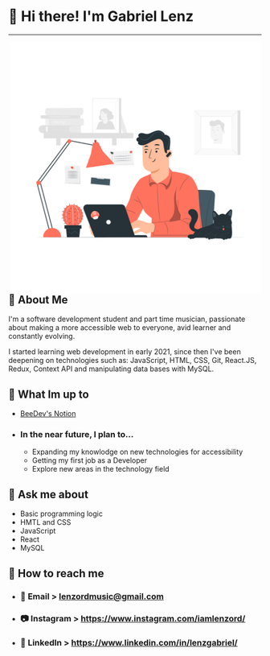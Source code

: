 #  👋 Hi there! I'm Gabriel Lenz

---

<img src="Telecommuting-pana.png" width="500px" align="right"/>

## :book: About Me

I'm a software development student and part time musician, passionate about making a more accessible web to everyone, avid learner and constantly evolving.

I started learning web development in early 2021, since then I've been deepening on technologies such as: JavaScript, HTML, CSS, Git, React.JS, Redux, Context API and manipulating data bases with MySQL.

## :honeybee: What Im up to
  - [BeeDev's Notion](http://is.gd/beedev)
  - ### In the near future, I plan to...
    - Expanding my knowlodge on new technologies for accessibility 
    - Getting my first job as a Developer 
    - Explore new areas in the technology field

## :speech_balloon: Ask me about

 - Basic programming logic
 - HMTL and CSS
 - JavaScript
 - React
 - MySQL

## :postbox: How to reach me

  - ### :email: Email > lenzordmusic@gmail.com
  - ### :camera: Instagram > https://www.instagram.com/iamlenzord/
  - ### :briefcase: LinkedIn > https://www.linkedin.com/in/lenzgabriel/
 
<!--
**lenzord/lenzord** is a ✨ _special_ ✨ repository because its `README.md` (this file) appears on your GitHub profile.

Here are some ideas to get you started:

- 🔭 I’m currently working on ...
- 🌱 I’m currently learning ...
- 👯 I’m looking to collaborate on ...
- 🤔 I’m looking for help with ...
- 💬 Ask me about ...
- 📫 How to reach me: ...
- 😄 Pronouns: ...
- ⚡ Fun fact: ...
-->
